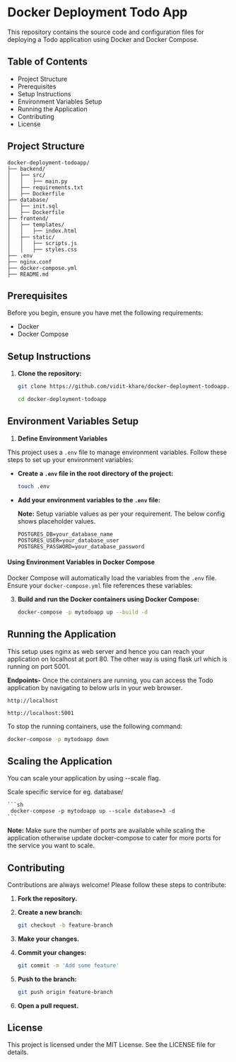 # Docker Deployment Todo App

This repository contains the source code and configuration files for deploying a Todo application using Docker and Docker Compose.

## Table of Contents

- Project Structure
- Prerequisites
- Setup Instructions
- Environment Variables Setup
- Running the Application
- Contributing
- License

## Project Structure

```
docker-deployment-todoapp/
├── backend/
│   ├── src/
│   │   ├── main.py
│   ├── requirements.txt
│   ├── Dockerfile
├── database/
│   ├── init.sql
│   ├── Dockerfile
├── frontend/
│   ├── templates/
│   │   ├── index.html
│   ├── static/
│   │   ├── scripts.js
│   │   ├── styles.css
├── .env
├── nginx.conf
├── docker-compose.yml
├── README.md

```

## Prerequisites

Before you begin, ensure you have met the following requirements:


- Docker
- Docker Compose


## Setup Instructions

1. **Clone the repository:**

    ```sh
    git clone https://github.com/vidit-khare/docker-deployment-todoapp.git
    ```

    ```sh
    cd docker-deployment-todoapp
    ```

## Environment Variables Setup

1. **Define Environment Variables**

This project uses a `.env` file to manage environment variables. Follow these steps to set up your environment variables:

- **Create a `.env` file in the root directory of the project:**

    ```sh
    touch .env
    ```

- **Add your environment variables to the `.env` file:** 

    **Note:** Setup variable values as per your requirement. The below config shows placeholder values.

    ```env
    POSTGRES_DB=your_database_name
    POSTGRES_USER=your_database_user
    POSTGRES_PASSWORD=your_database_password
    ```

#### Using Environment Variables in Docker Compose

Docker Compose will automatically load the variables from the `.env` file. Ensure your `docker-compose.yml` file references these variables:


3. **Build and run the Docker containers using Docker Compose:**

    ```sh
    docker-compose -p mytodoapp up --build -d
    ```

## Running the Application

This setup uses nginx as web server and hence you can reach your application on localhost at port 80. The other way is using flask url which is running on port 5001.

**Endpoints-** Once the containers are running, you can access the Todo application by navigating to below urls in your web browser.


`http://localhost`

`http://localhost:5001`


To stop the running containers, use the following command:

```sh
docker-compose -p mytodoapp down
```

## Scaling the Application

You can scale your application by using --scale flag.

Scale specific service for eg. database/

    ```sh
     docker-compose -p mytodoapp up --scale database=3 -d
    ```

**Note:** Make sure the number of ports are available while scaling the application otherwise update docker-compose to cater for more ports for the service you want to scale.

## Contributing

Contributions are always welcome! Please follow these steps to contribute:

1. **Fork the repository.**
2. **Create a new branch:**

    ```sh
    git checkout -b feature-branch
    ```

3. **Make your changes.**
4. **Commit your changes:**

    ```sh
    git commit -m 'Add some feature'
    ```

5. **Push to the branch:**

    ```sh
    git push origin feature-branch
    ```

6. **Open a pull request.**

## License

This project is licensed under the MIT License. See the LICENSE file for details.
